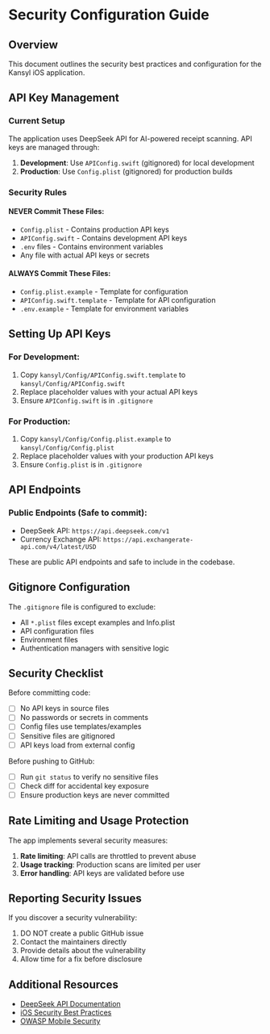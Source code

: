 # Security Configuration Guide

## Overview
This document outlines the security best practices and configuration for the Kansyl iOS application.

## API Key Management

### Current Setup
The application uses DeepSeek API for AI-powered receipt scanning. API keys are managed through:

1. **Development**: Use `APIConfig.swift` (gitignored) for local development
2. **Production**: Use `Config.plist` (gitignored) for production builds

### Security Rules

#### NEVER Commit These Files:
- `Config.plist` - Contains production API keys
- `APIConfig.swift` - Contains development API keys  
- `.env` files - Contains environment variables
- Any file with actual API keys or secrets

#### ALWAYS Commit These Files:
- `Config.plist.example` - Template for configuration
- `APIConfig.swift.template` - Template for API configuration
- `.env.example` - Template for environment variables

## Setting Up API Keys

### For Development:
1. Copy `kansyl/Config/APIConfig.swift.template` to `kansyl/Config/APIConfig.swift`
2. Replace placeholder values with your actual API keys
3. Ensure `APIConfig.swift` is in `.gitignore`

### For Production:
1. Copy `kansyl/Config/Config.plist.example` to `kansyl/Config/Config.plist`
2. Replace placeholder values with your production API keys
3. Ensure `Config.plist` is in `.gitignore`

## API Endpoints

### Public Endpoints (Safe to commit):
- DeepSeek API: `https://api.deepseek.com/v1`
- Currency Exchange API: `https://api.exchangerate-api.com/v4/latest/USD`

These are public API endpoints and safe to include in the codebase.

## Gitignore Configuration

The `.gitignore` file is configured to exclude:
- All `*.plist` files except examples and Info.plist
- API configuration files
- Environment files
- Authentication managers with sensitive logic

## Security Checklist

Before committing code:
- [ ] No API keys in source files
- [ ] No passwords or secrets in comments
- [ ] Config files use templates/examples
- [ ] Sensitive files are gitignored
- [ ] API keys load from external config

Before pushing to GitHub:
- [ ] Run `git status` to verify no sensitive files
- [ ] Check diff for accidental key exposure
- [ ] Ensure production keys are never committed

## Rate Limiting and Usage Protection

The app implements several security measures:
1. **Rate limiting**: API calls are throttled to prevent abuse
2. **Usage tracking**: Production scans are limited per user
3. **Error handling**: API keys are validated before use

## Reporting Security Issues

If you discover a security vulnerability:
1. DO NOT create a public GitHub issue
2. Contact the maintainers directly
3. Provide details about the vulnerability
4. Allow time for a fix before disclosure

## Additional Resources

- [DeepSeek API Documentation](https://platform.deepseek.com)
- [iOS Security Best Practices](https://developer.apple.com/security/)
- [OWASP Mobile Security](https://owasp.org/www-project-mobile-security/)